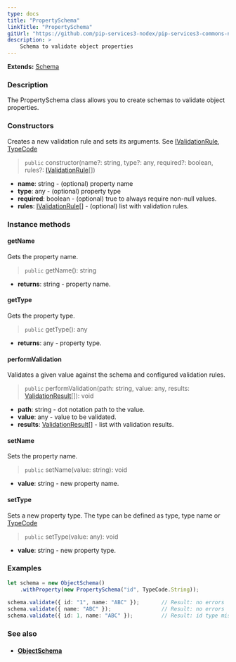 ```yaml
---
type: docs
title: "PropertySchema"
linkTitle: "PropertySchema"
gitUrl: "https://github.com/pip-services3-nodex/pip-services3-commons-nodex"
description: >
    Schema to validate object properties
---
```


**Extends:** [Schema](../schema)

### Description

The PropertySchema class allows you to create schemas to validate object properties.

### Constructors
Creates a new validation rule and sets its arguments.
See [IValidationRule](../ivalidation_rule), [TypeCode](../../convert/type_code)

> `public` constructor(name?: string, type?: any, required?: boolean, rules?: [IValidationRule](../ivalidation_rule)[])

- **name**: string - (optional) property name
- **type**: any - (optional) property type
- **required**: boolean -  (optional) true to always require non-null values.
- **rules**: [IValidationRule](../ivalidation_rule)[] - (optional) list with validation rules.

### Instance methods

#### getName
Gets the property name.

> `public` getName(): string

- **returns**: string - property name.


#### getType
Gets the property type.

> `public` getType(): any

- **returns**: any - property type.


#### performValidation
Validates a given value against the schema and configured validation rules.

> `public` performValidation(path: string, value: any, results: [ValidationResult](../validation_result)[]): void

- **path**: string - dot notation path to the value.
- **value**: any - value to be validated.
- **results**: [ValidationResult](../validation_result)[] - list with validation results.


#### setName
Sets the property name.

> `public` setName(value: string): void

- **value**: string - new property name.


#### setType
Sets a new property type.
The type can be defined as type, type name or [TypeCode](../../convert/type_code)

> `public` setType(value: any): void

- **value**: string - new property type.


### Examples

```typescript
let schema = new ObjectSchema()
    .withProperty(new PropertySchema("id", TypeCode.String));
    
schema.validate({ id: "1", name: "ABC" });       // Result: no errors
schema.validate({ name: "ABC" });                // Result: no errors
schema.validate({ id: 1, name: "ABC" });         // Result: id type mismatch

```

### See also
- #### [ObjectSchema](../object_schema)
